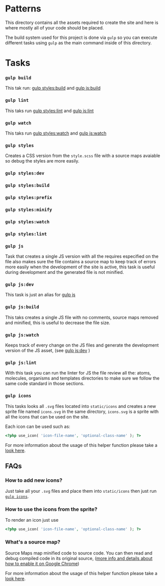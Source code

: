 # Patterns

This directory contains all the assets required to create the site and here
is where mostly all of your code should be placed.  

The build system used for this project is done via `gulp` so you can execute
different tasks using `gulp` as the main command inside of this directory.

# Tasks

### `gulp build`

This tak run: [gulp styles:build](#gulp-stylesbuild) and [gulp js:build](#gulp-jsbuild)

### `gulp lint`

This taks run [gulp styles:lint](#gulp-styleslint) and [gulp js:lint](#gulp-jslint)

### `gulp watch`

This taks run [gulp styles:watch](#gulp-styleswatch) and [gulp js:watch](#gulp-jswatch)

### `gulp styles`

Creates a CSS version from the  `style.scss` file with a source maps avaiable so debug the styles
are more easily.

### `gulp styles:dev`
### `gulp styles:build`
### `gulp styles:prefix`
### `gulp styles:minify`
### `gulp styles:watch`
### `gulp styles:lint`
### `gulp js`

Task that creates a single JS version with all the requires especified on the file also makes sure
the file contains a source map to keep track of errors more easily when the development of the site
is active, this task is useful during development and the generated file is not minified.

### `gulp js:dev`

This task is just an alias for [gulp js](#gulp-js)

### `gulp js:build`

This taks creates a single JS file with no comments, source maps removed and minified, 
this is useful to decrease the file size.

### `gulp js:watch`

Keeps track of every change on the JS files and generate the development version of the JS asset,
(see [gulp js:dev](#gulp-jsdev) )

### `gulp js:lint`

With this task you can run the linter for JS the file review all the: atoms, molecules, organisms
and templates directories to make sure we follow the same code standard in those sections.

### `gulp icons`

This tasks looks all `.svg` files located into `static/icons` and creates a new
sprite file named `icons.svg` in the same directory, `icons.svg` is a sprite
with all the icons that can be used on the site.

Each icon can be used such as: 

```php
<?php use_icon( 'icon-file-name', 'optional-class-name' ); ?>
```

For more information about the usage of this helper function please take 
a [look here](https://github.com/moxie-lean/lean-theme/#use_icon).

## FAQs

### How to add new icons? 

Just take all your `.svg` files and place them into `static/icons` then just
run [`gulp icons`](#gulp-icons).

### How to use the icons from the sprite?

To render an icon just use

```php
<?php use_icon( 'icon-file-name', 'optional-class-name' ); ?>
```

### What's a source map?

Source Maps map minified code to source code. You can then read and debug compiled code 
in its original source, ([more info and details about how to enable it on Google Chrome](https://developers.google.com/web/tools/chrome-devtools/javascript/source-maps))

For more information about the usage of this helper function please take 
a [look here](https://github.com/moxie-lean/lean-theme/#use_icon).
